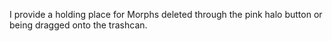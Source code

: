 I provide a holding place for Morphs deleted through the pink halo button or being dragged onto the trashcan.